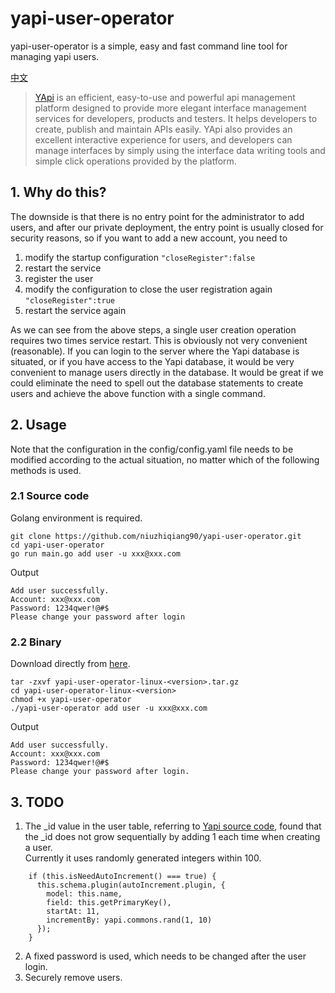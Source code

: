 # yapi-user-operator
yapi-user-operator is a simple, easy and fast command line tool for managing yapi users.

[中文](./README-zh.md)

> [YApi](https://github.com/YMFE/yapi) is an efficient, easy-to-use and powerful api management platform designed to provide more elegant interface management services for developers, products and testers. It helps developers to create, publish and maintain APIs easily. YApi also provides an excellent interactive experience for users, and developers can manage interfaces by simply using the interface data writing tools and simple click operations provided by the platform.

## 1. Why do this?
The downside is that there is no entry point for the administrator to add users, and after our private deployment, the entry point is usually closed for security reasons, so if you want to add a new account, you need to
1. modify the startup configuration `"closeRegister":false`
2. restart the service
3. register the user
4. modify the configuration to close the user registration again `"closeRegister":true` 
6. restart the service again

As we can see from the above steps, a single user creation operation requires two times service restart. This is obviously not very convenient (reasonable).
If you can login to the server where the Yapi database is situated, or if you have access to the Yapi database, it would be very convenient to manage users directly in the database. It would be great if we could eliminate the need to spell out the database statements to create users and achieve the above function with a single command.


## 2. Usage
Note that the configuration in the config/config.yaml file needs to be modified according to the actual situation, no matter which of the following methods is used.

### 2.1 Source code
Golang environment is required.

```
git clone https://github.com/niuzhiqiang90/yapi-user-operator.git
cd yapi-user-operator
go run main.go add user -u xxx@xxx.com
```
Output
```
Add user successfully.
Account: xxx@xxx.com
Password: 1234qwer!@#$
Please change your password after login
```

### 2.2 Binary
Download directly from [here](https://github.com/niuzhiqiang90/yapi-user-operator/releases).
```
tar -zxvf yapi-user-operator-linux-<version>.tar.gz
cd yapi-user-operator-linux-<version>
chmod +x yapi-user-operator
./yapi-user-operator add user -u xxx@xxx.com
```
Output
```
Add user successfully.
Account: xxx@xxx.com
Password: 1234qwer!@#$
Please change your password after login.
```

## 3. TODO
1. The _id value in the user table, referring to [Yapi source code](https://github.com/YMFE/yapi/blob/master/server/models/base.js), found that the _id does not grow sequentially by adding 1 each time when creating a user.  
Currently it uses randomly generated integers within 100.
```
    if (this.isNeedAutoIncrement() === true) {
      this.schema.plugin(autoIncrement.plugin, {
        model: this.name,
        field: this.getPrimaryKey(),
        startAt: 11,
        incrementBy: yapi.commons.rand(1, 10)
      });
    }
```

2. A fixed password is used, which needs to be changed after the user login.
3. Securely remove users.


